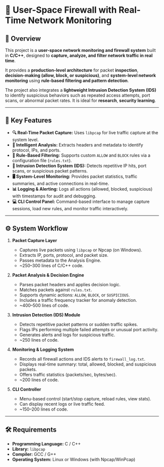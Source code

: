# 🧱 User-Space Firewall with Real-Time Network Monitoring

## 📘 Overview
This project is a **user-space network monitoring and firewall system** built in **C/C++**, designed to **capture, analyze, and filter network traffic in real time**.  

It provides a **production-level architecture** for packet **inspection**, **decision-making (allow, block, or suspicious)**, and **system-level network monitoring** using **rule-based filtering and pattern detection**.

The project also integrates a **lightweight Intrusion Detection System (IDS)** to identify suspicious behaviors such as repeated access attempts, port scans, or abnormal packet rates. It is ideal for **research**, **security learning**.

---

## 🚀 Key Features
- **🔍 Real-Time Packet Capture:** Uses `libpcap` for live traffic capture at the system level.  
- **🧠 Intelligent Analysis:** Extracts headers and metadata to identify protocol, IPs, and ports.  
- **🧩 Rule-Based Filtering:** Supports custom `ALLOW` and `BLOCK` rules via a configuration file (`rules.txt`).  
- **🚨 Intrusion Detection System (IDS):** Detects repetitive IP hits, port scans, or suspicious packet patterns.  
- **🖥️ System-Level Monitoring:** Provides packet statistics, traffic summaries, and active connections in real-time.  
- **📊 Logging & Alerting:** Logs all actions (allowed, blocked, suspicious) with timestamps for audit and debugging.  
- **💻 CLI Control Panel:** Command-based interface to manage capture sessions, load new rules, and monitor traffic interactively.  

---

## ⚙️ System Workflow
1. **Packet Capture Layer**  
   - Captures live packets using `libpcap` or Npcap (on Windows).  
   - Extracts IP, ports, protocol, and packet size.  
   - Passes metadata to the Analysis Engine.  
   - ~250–300 lines of C/C++ code.

2. **Packet Analysis & Decision Engine**  
   - Parses packet headers and applies decision logic.  
   - Matches packets against `rules.txt`.  
   - Supports dynamic actions: `ALLOW`, `BLOCK`, or `SUSPICIOUS`.  
   - Includes a traffic frequency tracker for anomaly detection.  
   - ~400–500 lines of code.

3. **Intrusion Detection (IDS) Module**  
   - Detects repetitive packet patterns or sudden traffic spikes.  
   - Flags IPs performing multiple failed attempts or unusual port activity.  
   - Generates alerts and logs for suspicious traffic.  
   - ~250 lines of code.

4. **Monitoring & Logging System**  
   - Records all firewall actions and IDS alerts to `firewall_log.txt`.  
   - Displays real-time summary: total, allowed, blocked, and suspicious packets.  
   - Offers traffic statistics (packets/sec, bytes/sec).  
   - ~200 lines of code.

5. **CLI Controller**  
   - Menu-based control (start/stop capture, reload rules, view stats).  
   - Can display recent logs or live traffic feed.  
   - ~150–200 lines of code.

---

## 🛠️ Requirements
- **Programming Language:** C / C++  
- **Library:** `libpcap`  
- **Compiler:** GCC / G++  
- **Operating System:** Linux or Windows (with Npcap/WinPcap)

